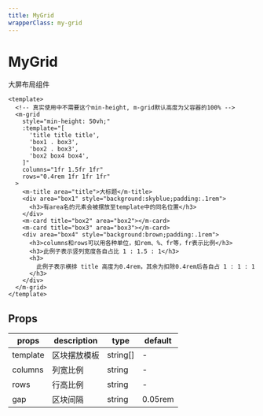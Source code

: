 ```yaml
---
title: MyGrid
wrapperClass: my-grid
---
```


# MyGrid

大屏布局组件

```vue demo
<template>
  <!-- 真实使用中不需要这个min-height, m-grid默认高度为父容器的100% -->
  <m-grid
    style="min-height: 50vh;"
    :template="[
      'title title title',
      'box1 . box3',
      'box2 . box3',
      'box2 box4 box4',
    ]"
    columns="1fr 1.5fr 1fr"
    rows="0.4rem 1fr 1fr 1fr"
  >
    <m-title area="title">大标题</m-title>
    <div area="box1" style="background:skyblue;padding:.1rem">
      <h3>有area名的元素会被摆放至template中的同名位置</h3>
    </div>
    <m-card title="box2" area="box2"></m-card>
    <m-card title="box3" area="box3"></m-card>
    <div area="box4" style="background:brown;padding:.1rem">
      <h3>columns和rows可以用各种单位，如rem、%、fr等，fr表示比例</h3>
      <h3>此例子表示竖列宽度各自占比 1 : 1.5 : 1</h3>
      <h3>
        此例子表示横排 title 高度为0.4rem，其余为扣除0.4rem后各自占 1 : 1 : 1
      </h3>
    </div>
  </m-grid>
</template>
```

## Props

| props    | description  | type     | default |
| -------- | ------------ | -------- | ------- |
| template | 区块摆放模板 | string[] | -       |
| columns  | 列宽比例     | string   | -       |
| rows     | 行高比例     | string   | -       |
| gap      | 区块间隔     | string   | 0.05rem |
